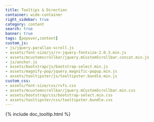 ```yaml
---
title: Tooltips & Direction
container: wide-container
right_sidebar: true
category: content
search: true
banner: true
tags: [popover,content]
custom_js:
- js/jquery.parallax-scroll.js
- assets/font-size/js/rv-jquery-fontsize-2.0.3.min.js
- assets/mcustomscrollbar/jquery.mCustomScrollbar.concat.min.js
- js/anchor.js
- assets/bootstrap/js/bootstrap-select.min.js
- assets/magnify-pop/jquery.magnific-popup.min.js
- assets/tooltipster/js/tooltipster.bundle.min.js
custom_css:
- assets/font-size/css/rvfs.css
- assets/mcustomscrollbar/jquery.mCustomScrollbar.min.css
- assets/bootstrap/css/bootstrap-select.min.css
- assets/tooltipster/css/tooltipster.bundle.css
---
```



{% include doc_tooltip.html %}